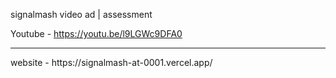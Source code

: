 signalmash video ad | assessment

Youtube - https://youtu.be/l9LGWc9DFA0

<hr/>
website - https://signalmash-at-0001.vercel.app/
